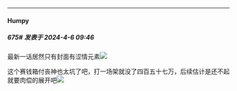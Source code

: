 ﻿
*****

####  Humpy  
##### 675#       发表于 2024-4-6 09:46

最新一话居然只有封面有涩情元素<img src="https://static.saraba1st.com/image/smiley/face2017/067.png" referrerpolicy="no-referrer">

这个赛钱箱付丧神也太坑了吧，打一场架就没了四百五十七万，后续估计是还不起就要肉偿的展开吧<img src="https://static.saraba1st.com/image/smiley/face2017/067.png" referrerpolicy="no-referrer">

